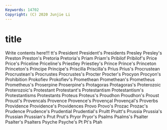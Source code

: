 ```yaml
---
Keywords: 14702
Copyright: (C) 2020 Junjie Li
---
```


# title

Write contents here!!!
tt's 
President 
President's 
Presidents
Presley 
Presley's 
Preston 
Preston's 
Pretoria 
Pretoria's 
Priam 
Priam's 
Pribilof 
Pribilof's
Price 
Price's 
Priceline 
Priceline's 
Priestley 
Priestley's 
Prince 
Prince's 
Princeton 
Princeton's
Principe 
Principe's 
Priscilla 
Priscilla's 
Prius 
Prius's 
Procrustean 
Procrustean's 
Procrustes 
Procrustes's
Procter 
Procter's 
Procyon 
Procyon's 
Prohibition 
Prokofiev 
Prokofiev's 
Promethean 
Promethean's 
Prometheus
Prometheus's 
Proserpine 
Proserpine's 
Protagoras 
Protagoras's 
Proterozoic 
Proterozoic's 
Protestant 
Protestant's 
Protestantism
Protestantism's 
Protestantisms 
Protestants 
Proteus 
Proteus's 
Proudhon 
Proudhon's 
Proust 
Proust's 
Provencals
Provence 
Provence's 
Provençal 
Provençal's 
Proverbs 
Providence 
Providence's 
Providences 
Provo 
Provo's
Prozac 
Prozac's 
Prudence 
Prudence's 
Prudential 
Prudential's 
Pruitt 
Pruitt's 
Prussia 
Prussia's
Prussian 
Prussian's 
Prut 
Prut's 
Pryor 
Pryor's 
Psalms 
Psalms's 
Psalter 
Psalter's
Psalters 
Psyche 
Psyche's 
Pt 
Pt's 
Ptah 
